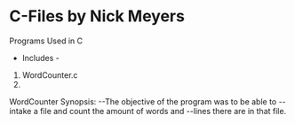# C-Files by Nick Meyers
Programs Used in C

- Includes  -
1. WordCounter.c
2. 

WordCounter Synopsis:
--The objective of the program was to be able to
--intake a file and count the amount of words and
--lines there are in that file.
